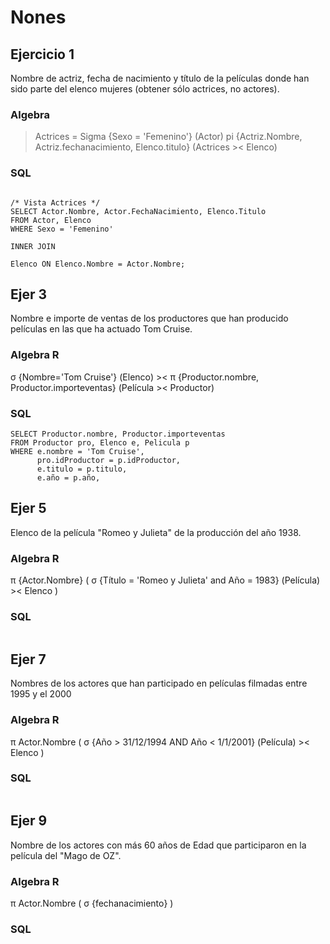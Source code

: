 # Nones

## Ejercicio 1

Nombre de actriz, fecha de nacimiento y título de la películas donde han sido parte del elenco mujeres (obtener sólo actrices, no actores).

### Algebra

> Actrices = Sigma {Sexo = 'Femenino'} (Actor)
> pi {Actriz.Nombre, Actriz.fechanacimiento, Elenco.titulo} (Actrices >< Elenco)

### SQL

```mysql

/* Vista Actrices */
SELECT Actor.Nombre, Actor.FechaNacimiento, Elenco.Titulo
FROM Actor, Elenco
WHERE Sexo = 'Femenino'

INNER JOIN

Elenco ON Elenco.Nombre = Actor.Nombre;

```

## Ejer 3

Nombre e importe de ventas de los productores que han producido películas en las que ha actuado Tom Cruise.

### Algebra R

   &sigma; {Nombre='Tom Cruise'} (Elenco) >< &pi; {Productor.nombre, Productor.importeventas} (Película >< Productor)

### SQL

```mysql
SELECT Productor.nombre, Productor.importeventas
FROM Productor pro, Elenco e, Pelicula p
WHERE e.nombre = 'Tom Cruise', 
      pro.idProductor = p.idProductor,
      e.titulo = p.titulo,
      e.año = p.año,
```

## Ejer 5

Elenco de la película "Romeo y Julieta" de la producción del año 1938.

### Algebra R

&pi; {Actor.Nombre} ( &sigma; {Título = 'Romeo y Julieta' and Año = 1983} (Película) >< Elenco )


### SQL

```mysql
```

## Ejer 7

Nombres de los actores que han participado en películas filmadas entre 1995 y el 2000

### Algebra R

&pi; Actor.Nombre ( &sigma; {Año > 31/12/1994 AND Año < 1/1/2001} (Película) >< Elenco )

### SQL

```mysql
```

## Ejer 9

Nombre de los actores con más 60 años de Edad que participaron en la película del "Mago de OZ".

### Algebra R

&pi; Actor.Nombre ( &sigma; {fechanacimiento} )

### SQL

```mysql
```